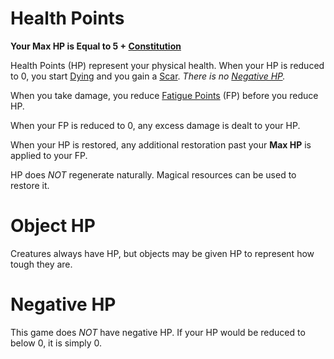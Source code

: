 # Health Points

**Your Max HP is Equal to 5 + [Constitution](../The%20Ability%20Scores/Constitution.md)**

Health Points (HP) represent your physical health. When your HP is reduced to 0, you start [Dying](../../Game%20Procedures/Conditions/Dying.md) and you gain a [Scar](Scars.md). *There is no [Negative HP](Health%20Points.md#Negative%20HP).*

When you take damage, you reduce [Fatigue Points](Fatigue%20Points.md) (FP) before you reduce HP.

When your FP is reduced to 0, any excess damage is dealt to your HP.

When your HP is restored, any additional restoration past your **Max HP** is applied to your FP.

HP does *NOT* regenerate naturally. Magical resources can be used to restore it.

# Object HP

Creatures always have HP, but objects may be given HP to represent how tough they are.

# Negative HP

This game does *NOT* have negative HP. If your HP would be reduced to below 0, it is simply 0.
